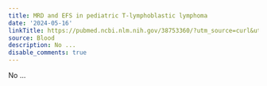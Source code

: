 ```yaml
---
title: MRD and EFS in pediatric T-lymphoblastic lymphoma
date: '2024-05-16'
linkTitle: https://pubmed.ncbi.nlm.nih.gov/38753360/?utm_source=curl&utm_medium=rss&utm_campaign=journals&utm_content=7603509&fc=None&ff=20240517181948&v=2.18.0.post9+e462414
source: Blood
description: No ...
disable_comments: true
---
```

No ...
